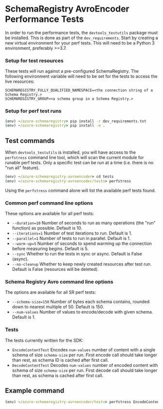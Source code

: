 # SchemaRegistry AvroEncoder Performance Tests

In order to run the performance tests, the `devtools_testutils` package must be installed. This is done as part of the `dev_requirements`.
Start by creating a new virtual environment for your perf tests. This will need to be a Python 3 environment, preferably >=3.7.

### Setup for test resources

These tests will run against a pre-configured SchemaRegistry. The following environment variable will need to be set for the tests to access the live resources:
```
SCHEMAREGISTRY_FULLY_QUALIFIED_NAMESPACE=<the connection string of a Schema Registry.>
SCHEMAREGISTRY_GROUP=<a schema group in a Schema Registry.>
```

### Setup for perf test runs

```cmd
(env) ~/azure-schemaregistry> pip install -r dev_requirements.txt
(env) ~/azure-schemaregistry> pip install -e .
```

## Test commands

When `devtools_testutils` is installed, you will have access to the `perfstress` command line tool, which will scan the current module for runable perf tests. Only a specific test can be run at a time (i.e. there is no "run all" feature).

```cmd
(env) ~/azure-schemaregistry-avroencoder> cd tests
(env) ~/azure-schemaregistry-avroencoder/tests> perfstress
```
Using the `perfstress` command alone will list the available perf tests found.

### Common perf command line options
These options are available for all perf tests:
- `--duration=10` Number of seconds to run as many operations (the "run" function) as possible. Default is 10.
- `--iterations=1` Number of test iterations to run. Default is 1.
- `--parallel=1` Number of tests to run in parallel. Default is 1.
- `--warm-up=5` Number of seconds to spend warming up the connection before measuring begins. Default is 5.
- `--sync` Whether to run the tests in sync or async. Default is False (async).
- `--no-cleanup` Whether to keep newly created resources after test run. Default is False (resources will be deleted).

### Schema Registry Avro command line options
The options are available for all SR perf tests:
- `--schema-size=150` Number of bytes each schema contains, rounded down to nearest multiple of 50. Default is 150.
- `--num-values` Number of values to encode/decode with given schema. Default is 1.

### Tests
The tests currently written for the SDK:
- `EncodeContentTest` Encodes `num-values` number of content with a single schema of size `schema-size` per run. First encode call should take longer than rest, as schema ID is cached after first call.
- `DecodeContentTest` Decodes `num-values` number of encoded content with schema of size `schema-size` per run. First decode call should take longer than rest, as schema is cached after first call.

## Example command
```cmd
(env) ~/azure-schemaregistry-avroencoder/tests> perfstress EncodeContentTest --parallel=2 --duration=10 --schema-size=500 --num-values=2
```

